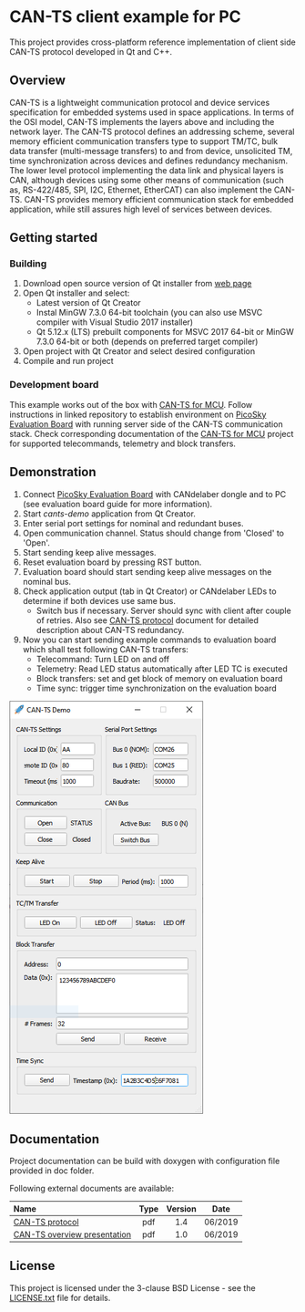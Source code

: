 
# CAN-TS client example for PC

This project provides cross-platform reference implementation of client side CAN-TS protocol developed in Qt and C++.

## Overview

CAN-TS is a lightweight communication protocol and device services specification for embedded systems used in space applications. 
In terms of the OSI model, CAN-TS implements the layers above and including the network layer. 
The CAN-TS protocol defines an addressing scheme, several memory efficient communication transfers type 
to support TM/TC, bulk data transfer (multi-message transfers) to and from device, unsolicited TM, time synchronization 
across devices and defines redundancy mechanism. The lower level protocol implementing the data link and physical layers is CAN, 
although devices using some other means of communication (such as, RS-422/485, SPI, I2C, Ethernet, EtherCAT) 
can also implement the CAN-TS. CAN-TS provides memory efficient communication stack for embedded application, 
while still assures high level of services between devices.

## Getting started

### Building

1. Download open source version of Qt installer from [web page](https://www.qt.io/download)
1. Open Qt installer and select:    
    - Latest version of Qt Creator
    - Instal MinGW 7.3.0 64-bit toolchain (you can also use MSVC compiler with Visual Studio 2017 installer)
    - Qt 5.12.x (LTS) prebuilt components for MSVC 2017 64-bit or MinGW 7.3.0 64-bit or both (depends on preferred target compiler)
1. Open project with Qt Creator and select desired configuration
1. Compile and run project

### Development board

This example works out of the box with [CAN-TS for MCU](https://github.com/skylabs-si/CANTS-MCU/).
Follow instructions in linked repository to establish environment on [PicoSky Evaluation Board](https://www.skylabs.si/portfolio-item/picosky-evaluation-board-sky-9213) with running server side of the CAN-TS communication stack. Check corresponding documentation of the [CAN-TS for MCU](https://github.com/skylabs-si/CANTS-MCU/) project for supported telecommands, telemetry and block transfers.

## Demonstration

1. Connect [PicoSky Evaluation Board](https://www.skylabs.si/portfolio-item/picosky-evaluation-board-sky-9213) with CANdelaber dongle and to PC (see evaluation board guide for more information). 
1. Start _cants-demo_ application from Qt Creator.
1. Enter serial port settings for nominal and redundant buses.
1. Open communication channel. Status should change from 'Closed' to 'Open'.
1. Start sending keep alive messages.
1. Reset evaluation board by pressing RST button.
1. Evaluation board should start sending keep alive messages on the nominal bus.
1. Check application output (tab in Qt Creator) or CANdelaber LEDs to determine if both devices use same bus.
   - Switch bus if necessary. Server should sync with client after couple of retries. Also see [CAN-TS protocol](https://support.skylabs.si/public/CAN-TS_protocol_v1.4.pdf) document for detailed description about CAN-TS redundancy.  
1. Now you can start sending example commands to evaluation board which shall test following CAN-TS transfers:
    - Telecommand: Turn LED on and off
    - Telemetry: Read LED status automatically after LED TC is executed
    - Block transfers: set and get block of memory on evaluation board
    - Time sync: trigger time synchronization on the evaluation board 

![CAN-TS application screenshot](doc/cants-demo.png?raw=true "CAN-TS application screenshot")

## Documentation

Project documentation can be build with doxygen with configuration file provided in doc folder.

Following external documents are available:

| Name| Type | Version | Date |
| :--- | :---: | :---: | :---: |
| [CAN-TS protocol](https://support.skylabs.si/public/CAN-TS_protocol_v1.4.pdf) | pdf | 1.4 | 06/2019 |
| [CAN-TS overview presentation](https://support.skylabs.si/public/CAN-TS_protocol_presentation_v1.0.pdf) | pdf | 1.0 | 06/2019 |

## License

This project is licensed under the 3-clause BSD License - see the [LICENSE.txt](LICENSE.txt) file for details.
